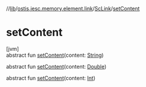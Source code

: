 //[lib](../../../index.md)/[ostis.jesc.memory.element.link](../index.md)/[ScLink](index.md)/[setContent](set-content.md)

# setContent

[jvm]\
abstract fun [setContent](set-content.md)(content: [String](https://kotlinlang.org/api/latest/jvm/stdlib/kotlin/-string/index.html))

abstract fun [setContent](set-content.md)(content: [Double](https://kotlinlang.org/api/latest/jvm/stdlib/kotlin/-double/index.html))

abstract fun [setContent](set-content.md)(content: [Int](https://kotlinlang.org/api/latest/jvm/stdlib/kotlin/-int/index.html))
